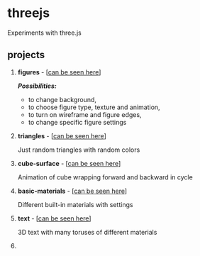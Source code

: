 # threejs
Experiments with three.js

## projects
1. **figures** - [[can be seen here](https://sashtje.github.io/threejs/figures/)]
   
     ***Possibilities:***
      - to change background,
      - to choose figure type, texture and animation,
      - to turn on wireframe and figure edges,
      - to change specific figure settings
2. **triangles** - [[can be seen here](https://sashtje.github.io/threejs/triangles/)]
   
      Just random triangles with random colors
3. **cube-surface** - [[can be seen here](https://sashtje.github.io/threejs/cube-surface/)]

      Animation of cube wrapping forward and backward in cycle
4. **basic-materials** - [[can be seen here](https://sashtje.github.io/threejs/basic-materials/)]

      Different built-in materials with settings
5. **text** - [[can be seen here](https://sashtje.github.io/threejs/text/)]

      3D text with many toruses of different materials
6. 
